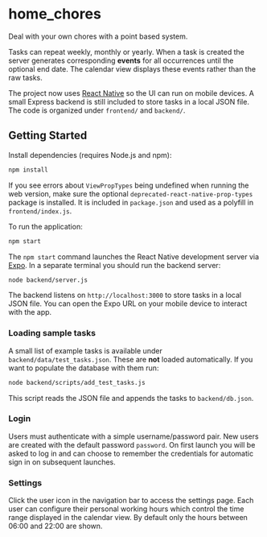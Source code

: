 # home_chores

Deal with your own chores with a point based system.

Tasks can repeat weekly, monthly or yearly. When a task is created the server
generates corresponding **events** for all occurrences until the optional end
date. The calendar view displays these events rather than the raw tasks.

The project now uses [React Native](https://reactnative.dev/) so the UI can run on mobile devices.  A small Express backend is still included to store tasks in a local JSON file.  The code is organized under `frontend/` and `backend/`.

## Getting Started

Install dependencies (requires Node.js and npm):

```bash
npm install
```

If you see errors about `ViewPropTypes` being undefined when running the web
version, make sure the optional `deprecated-react-native-prop-types` package is
installed. It is included in `package.json` and used as a polyfill in
`frontend/index.js`.

To run the application:

```bash
npm start
```

The `npm start` command launches the React Native development server via [Expo](https://expo.dev/).  In a separate terminal you should run the backend server:

```bash
node backend/server.js
```

The backend listens on `http://localhost:3000` to store tasks in a local JSON file.  You can open the Expo URL on your mobile device to interact with the app.

### Loading sample tasks

A small list of example tasks is available under `backend/data/test_tasks.json`. These
are **not** loaded automatically. If you want to populate the database with them
run:

```bash
node backend/scripts/add_test_tasks.js
```

This script reads the JSON file and appends the tasks to `backend/db.json`.

### Login

Users must authenticate with a simple username/password pair.  New users are
created with the default password `password`.  On first launch you will be asked
to log in and can choose to remember the credentials for automatic sign in on
subsequent launches.

### Settings

Click the user icon in the navigation bar to access the settings page.  Each
user can configure their personal working hours which control the time range
displayed in the calendar view.  By default only the hours between 06:00 and
22:00 are shown.
